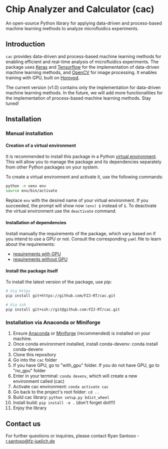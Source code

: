 # Chip Analyzer and Calculator (cac)

An open-source Python library for applying data-driven and process-based machine learning methods to analyze microfluidics experiments.

## Introduction

`cac` provides data-driven and process-based machine learning methods for enabling efficient and real-time analysis of microfluidics experiments.
The package uses [Keras](https://keras.io/) and [Tensorflow](https://www.tensorflow.org/) for the implementation of data-driven machine learning methods, and [OpenCV](https://opencv.org/) for image processing.
It enables training with GPU, built on [Horovod](https://horovod.ai/).

The current version (v1.0) contains only the implementation for data-driven machine learning methods.
In the future, we will add more functionalities for the implementation of process-based machine learning methods.
Stay tuned!

## Installation

### Manual installation

#### Creation of a virtual environment

It is recommended to install this package in a Python [virtual environment](https://docs.python.org/3/library/venv.html).
This will allow you to manage the package and its dependencies separately from other Python packages on your system.


To create a virtual environment and activate it, use the following commands:

```bash
python -m venv env
source env/bin/activate
```

Replace `env` with the desired name of your virtual environment.
If you succeeded, the prompt will show now `(env) $` instead of `$`.
To deactivate the virtual environment use the `deactivate` command.

#### Installation of dependencies

Install manually the requirements of the package, which vary based on if you intend to use a GPU or not.
Consult the corresponding `yaml` file to learn about the requirements:

- [requirements with GPU](https://github.com/FZJ-RT/cac/blob/main/with_gpu/environment.devenv.yml)
- [requirements without GPU](https://github.com/FZJ-RT/cac/blob/main/no_gpu/environment.devenv.yml)

#### Install the package itself

To install the latest version of the package, use pip:

```bash
# Via https
pip install git+https://github.com/FZJ-RT/cac.git

# Via ssh
pip install git+ssh://git@github.com:FZJ-RT/cac.git
```

### Installation via Anaconda or Miniforge

1. Ensure [Anaconda](https://docs.anaconda.com/free/anaconda/install/index.html) or [Miniforge](https://github.com/conda-forge/miniforge) (recommended) is installed on your machine.
2. Once conda environment installed, install conda-devenv: conda install conda-devenv
3. Clone this repository
4. Go into the `cac` folder
5. If you have GPU, go to "with_gpu" folder. If you do not have GPU, go to "no_gpu" folder
6. Enter in your terminal: `conda devenv`, which will create a new environment called (cac)
7. Activate cac environment: `conda activate cac`
8. Go back to the project's root folder: `cd ..`
8. Build cac library: `python setup.py bdist_wheel`
9. Install build: `pip install -e .` (don't forget dot!!!)
10. Enjoy the library

## Contact us

For further questions or inquiries, please contact Ryan Santoso - r.santoso@fz-juelich.de
